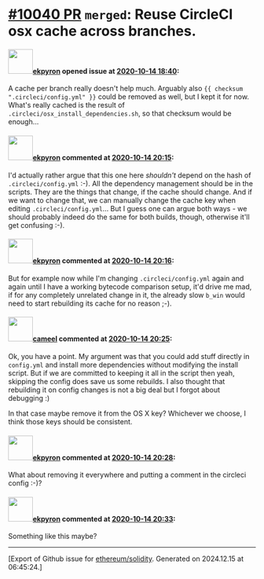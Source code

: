 # [\#10040 PR](https://github.com/ethereum/solidity/pull/10040) `merged`: Reuse CircleCI osx cache across branches.

#### <img src="https://avatars.githubusercontent.com/u/1347491?v=4" width="50">[ekpyron](https://github.com/ekpyron) opened issue at [2020-10-14 18:40](https://github.com/ethereum/solidity/pull/10040):

A cache per branch really doesn't help much. Arguably also ``{{ checksum ".circleci/config.yml" }}`` could be removed as well, but I kept it for now. What's really cached is the result of ``.circleci/osx_install_dependencies.sh``, so that checksum would be enough...

#### <img src="https://avatars.githubusercontent.com/u/1347491?v=4" width="50">[ekpyron](https://github.com/ekpyron) commented at [2020-10-14 20:15](https://github.com/ethereum/solidity/pull/10040#issuecomment-708635763):

I'd actually rather argue that this one here *shouldn't* depend on the hash of ``.circleci/config.yml`` :-).
All the dependency management should be in the scripts. They are the things that change, if the cache should change.
And if we want to change that, we can manually change the cache key when editing ``.circleci/config.yml``...
But I guess one can argue both ways - we should probably indeed do the same for both builds, though, otherwise it'll get confusing :-).

#### <img src="https://avatars.githubusercontent.com/u/1347491?v=4" width="50">[ekpyron](https://github.com/ekpyron) commented at [2020-10-14 20:16](https://github.com/ethereum/solidity/pull/10040#issuecomment-708636565):

But for example now while I'm changing ``.circleci/config.yml`` again and again until I have a working bytecode comparison setup, it'd drive me mad, if for any completely unrelated change in it, the already slow ``b_win`` would need to start rebuilding its cache for no reason ;-).

#### <img src="https://avatars.githubusercontent.com/u/137030?v=4" width="50">[cameel](https://github.com/cameel) commented at [2020-10-14 20:25](https://github.com/ethereum/solidity/pull/10040#issuecomment-708640999):

Ok, you have a point. My argument was that you could add stuff directly in `config.yml` and install more dependencies without modifying the install script. But if we are committed to keeping it all in the script then yeah, skipping the config does save us some rebuilds. I also thought that rebuilding it on config changes is not a big deal but I forgot about debugging :)

In that case maybe remove it from the OS X key? Whichever we choose, I think those keys should be consistent.

#### <img src="https://avatars.githubusercontent.com/u/1347491?v=4" width="50">[ekpyron](https://github.com/ekpyron) commented at [2020-10-14 20:28](https://github.com/ethereum/solidity/pull/10040#issuecomment-708642145):

What about removing it everywhere and putting a comment in the circleci config :-)?

#### <img src="https://avatars.githubusercontent.com/u/1347491?v=4" width="50">[ekpyron](https://github.com/ekpyron) commented at [2020-10-14 20:33](https://github.com/ethereum/solidity/pull/10040#issuecomment-708644959):

Something like this maybe?


-------------------------------------------------------------------------------



[Export of Github issue for [ethereum/solidity](https://github.com/ethereum/solidity). Generated on 2024.12.15 at 06:45:24.]
